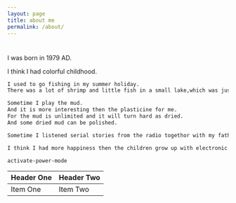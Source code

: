 ```yaml
---
layout: page
title: about me
permalink: /about/
---
```


#

I was born in 1979 AD.

I think I had colorful childhood.

```txt
I used to go fishing in my summer holiday.
There was a lot of shrimp and little fish in a small lake,which was just behind my house.

Sometime I play the mud.
And it is more interesting then the plasticine for me.
For the mud is unlimited and it will turn hard as dried.
And some dried mud can be polished.

Sometime I listened serial stories from the radio togethor with my father and a neighbor oldman.

I think I had more happiness then the children grow up with electronic games.
```

 ```
 activate-power-mode

 ```
 
 | Header One     | Header Two     |
 | :------------- | :------------- |
 | Item One       | Item Two       |
